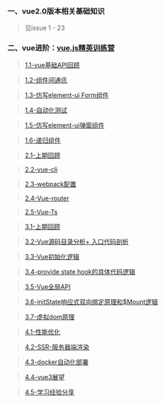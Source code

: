 
###  一、vue2.0版本相关基础知识

 > 见issue 1 - 23


###  二、vue进阶：[vue.js精英训练营](https://github.com/googBlogs/vue-master-lesson)

 > [1.1-vue基础API回顾](https://github.com/googBlogs/vue-blog/issues/24)

 > [1.2-组件间通讯](https://github.com/googBlogs/vue-blog/issues/25)

 > [1.3-仿写element-ui Form组件](https://github.com/googBlogs/vue-blog/issues/26)

 > [1.4-自动化测试](https://github.com/googBlogs/vue-blog/issues/27)

 > [1.5-仿写element-ui弹窗组件](https://github.com/googBlogs/vue-blog/issues/28)

 > [1.6-递归组件](https://github.com/googBlogs/vue-blog/issues/29)

 > [2.1-上期回顾](https://github.com/googBlogs/vue-blog/issues/30)

 > [2.2-vue-cli](https://github.com/googBlogs/vue-blog/issues/30)

 > [2.3-webpack配置](https://github.com/googBlogs/vue-blog/issues/30)

 > [2.4-Vue-router](https://github.com/googBlogs/vue-blog/issues/30)

 > [2.5-Vue-Ts](https://github.com/googBlogs/vue-blog/issues/30)

 > [3.1-上期回顾](https://github.com/googBlogs/vue-blog/issues/31)

 > [3.2-Vue源码目录分析+ 入口代码剖析](https://github.com/googBlogs/vue-blog/issues/31)

 > [3.3-Vue初始化逻辑](https://github.com/googBlogs/vue-blog/issues/31)

 > [3.4-provide state hook的具体代码逻辑](https://github.com/googBlogs/vue-blog/issues/31)

 > [3.5-Vue全局API](https://github.com/googBlogs/vue-blog/issues/31)

 > [3.6-initState响应式双向绑定原理和$Mount逻辑](https://github.com/googBlogs/vue-blog/issues/31)

 > [3.7-虚拟dom原理](https://github.com/googBlogs/vue-blog/issues/31)

 > [4.1-性能优化]()

 > [4.2-SSR-服务器端渲染]()

 > [4.3-docker自动化部署]()

 > [4.4-vue3展望]()

 > [4.5-学习经验分享]()


